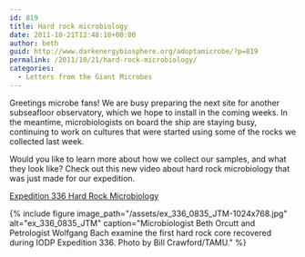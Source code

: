 ```yaml
---
id: 819
title: Hard rock microbiology
date: 2011-10-21T12:48:18+00:00
author: beth
guid: http://www.darkenergybiosphere.org/adoptamicrobe/?p=819
permalink: /2011/10/21/hard-rock-microbiology/
categories:
  - Letters from the Giant Microbes
---
```

Greetings microbe fans! We are busy preparing the next site for another subseafloor observatory, which we hope to install in the coming weeks. In the meantime, microbiologists on board the ship are staying busy, continuing to work on cultures that were started using some of the rocks we collected last week.

Would you like to learn more about how we collect our samples, and what they look like? Check out this new video about hard rock microbiology that was just made for our expedition.

[Expedition 336 Hard Rock Microbiology](http://www.youtube.com/watch?v=6Hv_JF7_ECQ&feature=youtu.be)

{% include figure image_path="/assets/ex_336_0835_JTM-1024x768.jpg" alt="ex_336_0835_JTM" caption="Microbiologist Beth Orcutt and Petrologist Wolfgang Bach examine the first hard rock core recovered during IODP Expedition 336. Photo by Bill Crawford/TAMU." %}
